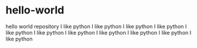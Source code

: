 # hello-world
hello world repository
I like python
I like python
I like python
I like python
I like python
I like python
I like python
I like python
I like python
I like python
I like python

